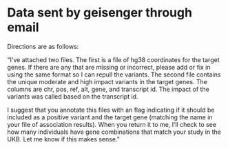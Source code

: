 # Data sent by geisenger through email
Directions are as follows:

"I’ve attached two files. The first is a file of hg38 coordinates for the target genes. If there are any that are missing or incorrect, please add or fix in using the same format so I can repull the variants. The second file contains the unique moderate and high impact variants in the target genes. The columns are chr, pos, ref, alt, gene, and transcript id. The impact of the variants was called based on the transcript id.
 
I suggest that you annotate this files with an flag indicating if it should be included as a positive variant and the target gene (matching the name in your file of association results). When you return it to me, I’ll check to see how many individuals have gene combinations that match your study in the UKB. Let me know if this makes sense."